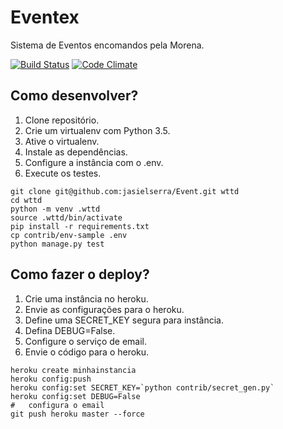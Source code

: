# Eventex

Sistema de Eventos encomandos pela Morena.

[![Build Status](https://travis-ci.org/jasielserra/Event.svg?branch=master)](https://travis-ci.org/jasielserra/Event)
[![Code Climate](https://codeclimate.com/github/jasielserra/Event/badges/gpa.svg)](https://codeclimate.com/github/jasielserra/Event)


## Como desenvolver?

1. Clone repositório.
2. Crie um virtualenv com Python 3.5.
3. Ative o virtualenv.
4. Instale as dependências.
5. Configure a instância com o .env.
6. Execute os testes.

``` console
git clone git@github.com:jasielserra/Event.git wttd
cd wttd
python -m venv .wttd
source .wttd/bin/activate
pip install -r requirements.txt
cp contrib/env-sample .env
python manage.py test
```

## Como fazer o deploy?

1. Crie uma instância no heroku.
2. Envie as configurações para o heroku.
3. Define uma SECRET_KEY segura para instância.
4. Defina DEBUG=False.
5. Configure o serviço de email.
6. Envie o código para o heroku.

``` console
heroku create minhainstancia
heroku config:push
heroku config:set SECRET_KEY=`python contrib/secret_gen.py`
heroku config:set DEBUG=False
#   configura o email
git push heroku master --force
```


